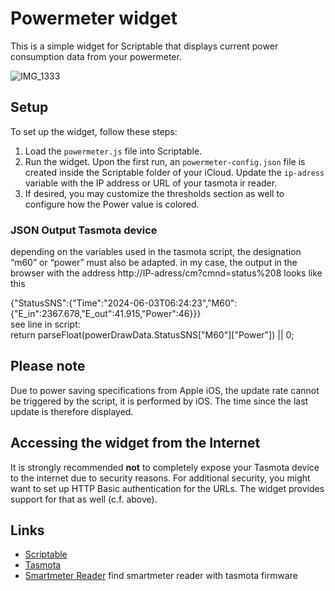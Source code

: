 # Powermeter widget

This is a simple widget for Scriptable that displays current power consumption data from your powermeter.

![IMG_1333](https://github.com/TurboDuke77/powermeter-widget/assets/38126777/580d946a-ea2f-4c97-8fb3-f79339e860cf)


## Setup

To set up the widget, follow these steps:

1. Load the `powermeter.js` file into Scriptable.
2. Run the widget. Upon the first run, an `powermeter-config.json` file is created inside the Scriptable folder of your iCloud. Update the `ip-adress` variable with the IP address or URL of your tasmota ir reader.
3. If desired, you may customize the thresholds section as well to configure how the Power value is colored.

### JSON Output Tasmota device

depending on the variables used in the tasmota script, the designation “m60” or “power” must also be adapted. in my case, the output in the browser with the address http://IP-adress/cm?cmnd=status%208 looks like this

{"StatusSNS":{"Time":"2024-06-03T06:24:23","M60":{"E_in":2367.678,"E_out":41.915,"Power":46}}} <br>
see line in script: <br>
return parseFloat(powerDrawData.StatusSNS["M60"]["Power"]) || 0;


## Please note

Due to power saving specifications from Apple iOS, the update rate cannot be triggered by the script, it is performed by iOS. The time since the last update is therefore displayed.

## Accessing the widget from the Internet

It is strongly recommended **not** to completely expose your Tasmota device to the internet due to security reasons.
For additional security, you might want to set up HTTP Basic authentication for the URLs. The widget provides support for that as well (c.f. above).

## Links

- [Scriptable](https://scriptable.app/)
- [Tasmota](https://tasmota.github.io/docs/)
- [Smartmeter Reader](https://www.ebay.de/sch/i.html?_from=R40&_nkw=smartmeter+tasmota+ir+reader&_sacat=0) find smartmeter reader with tasmota firmware

